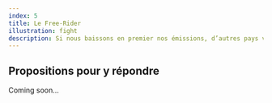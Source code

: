 ```yaml
---
index: 5
title: Le Free-Rider
illustration: fight
description: Si nous baissons en premier nos émissions, d’autres pays vont profiter de nous.
---
```


## Propositions pour y répondre

Coming soon...